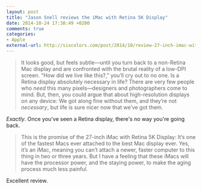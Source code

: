 ```yaml
---
layout: post
title: "Jason Snell reviews the iMac with Retina 5K Display"
date: 2014-10-24 17:38:49 +0200
comments: true
categories: 
- Apple
external-url: http://sixcolors.com/post/2014/10/review-27-inch-imac-with-retina-5k-display/
---
```


> It looks good, but feels subtle—until you turn back to a non-Retina Mac display and are confronted with the brutal reality of a low-DPI screen. “How did we live like this?,” you’ll cry out to no one. Is a Retina display absolutely necessary in life? There are very few people who _need_ this many pixels—designers and photographers come to mind. But, then, you could argue that about high-resolution displays on any device: We got along fine without them, and they’re not _necessary_, but life is sure nicer now that we’ve got them.

_Exactly_. Once you've seen a Retina display, there's no way you're going back.

> This is the promise of the 27-inch iMac with Retina 5K Display: It’s one of the fastest Macs ever attached to the best Mac display ever. Yes, it’s an iMac, meaning you can’t attach a newer, faster computer to this thing in two or three years. But I have a feeling that these iMacs will have the processor power, and the staying power, to make the aging process much less painful.

Excellent review.